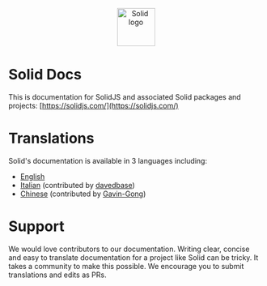 <p align="center">
  <img width="75px" src="https://github.com/solidjs/solid-site/raw/master/src/assets/logo.png" alt="Solid logo">
</p>

# Solid Docs

This is documentation for SolidJS and associated Solid packages and projects: [https://solidjs.com/](https://solidjs.com/)

# Translations

Solid's documentation is available in 3 languages including:

- [English](https://github.com/solidjs/solid/tree/main/en)
- [Italian](https://github.com/solidjs/solid/tree/main/it) (contributed by [davedbase](https://github.com/davedbase))
- [Chinese](https://github.com/solidjs/solid/tree/main/zh-cn) (contributed by [Gavin-Gong](https://github.com/Gavin-Gong))

# Support

We would love contributors to our documentation. Writing clear, concise and easy to translate documentation for a project like Solid can be tricky. It takes a community to make this possible. We encourage you to submit translations and edits as PRs.
